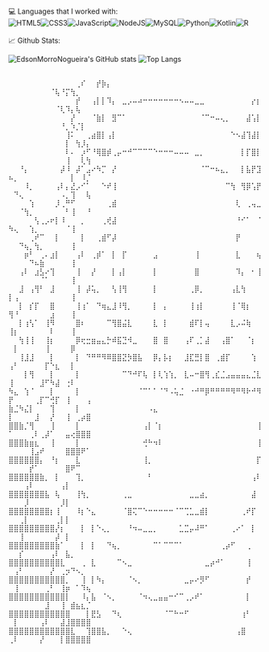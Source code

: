 
<!---
- 👋 Hi, I’m @EdsonMorroNogueira, I'm a student in SPTECH, My course is 1 SIS
- 👀 I’m interested in Development of Websites, coding in C++ using OpenGL library
- 🌱 I’m currently learning CSS, JS, HTML and MySQL
- 💞️ I’m looking to collaborate on Gaming projects, automation and the uses of C++ in games
- 📫 How to reach me -  E-mail: edson.nogueira@sptech.school --->

💻 Languages that I worked with:<br>
![HTML5](https://img.shields.io/badge/html5-%23E34F26.svg?style=for-the-badge&logo=html5&logoColor=white)![CSS3](https://img.shields.io/badge/css3-%231572B6.svg?style=for-the-badge&logo=css3&logoColor=white)![JavaScript](https://img.shields.io/badge/javascript-%23323330.svg?style=for-the-badge&logo=javascript&logoColor=%23F7DF1E)![NodeJS](https://img.shields.io/badge/node.js-6DA55F?style=for-the-badge&logo=node.js&logoColor=white)![MySQL](https://img.shields.io/badge/mysql-%2300f.svg?style=for-the-badge&logo=mysql&logoColor=white)![Python](https://img.shields.io/badge/python-3670A0?style=for-the-badge&logo=python&logoColor=ffdd54)![Kotlin](https://img.shields.io/badge/kotlin-%237F52FF.svg?style=for-the-badge&logo=kotlin&logoColor=white)![R](https://img.shields.io/badge/r-%23276DC3.svg?style=for-the-badge&logo=r&logoColor=white)
<br><br>📈 Github Stats:<br>

 ![EdsonMorroNogueira's GitHub stats](https://github-readme-stats.vercel.app/api?username=EdsonMorroNogueira&show_icons=true&theme=synthwave)  ![Top Langs](https://github-readme-stats.vercel.app/api/top-langs/?username=EdsonMorroNogueira&layout=donut&theme=synthwave) <br><br>

 ⠀⠀⠀⠀⠀⠀⠀⠀⠀⠀⠀⠀⠀⢀⠎⠀⠀⡞⡷⡄⠀⠀⠀⠀⠀⠀⠀⠀⠀⠀⠀⠀⠀⠀⠀⠀⠀⠀⠀⠀⠀⠀⠀⠀⠀⠀⠀⠀⠀⠀⠀⠀⠀⠀⠀⠀⠀⠈⢧⠘⡍⢳⡀⠀⠀
⠀⠀⠀⠀⠀⠀⠀⠀⠀⠀⠀⠀⠀⡞⠀⠀⢠⡇⡇⠹⡄⠀⣀⡠⠤⠴⠒⠒⠒⠒⠒⠒⠒⠢⠤⠤⣀⣀⠀⠀⠀⠀⠀⠀⠀⠀⠀⡔⡆⠀⠀⠀⠀⠀⠀⠀⠀⠀⠈⢇⠹⡄⢧⠀⠀
⠀⠀⠀⠀⠀⠀⠀⠀⠀⠀⠀⠀⡜⠀⠀⠀⠈⣷⡇⠀⣻⠉⠁⠀⠀⠀⠀⠀⠀⠀⠀⠀⠀⠀⠀⠀⠀⠈⠉⠒⠤⢄⡀⠀⠀⠀⣼⢡⡇⠀⠀⠀⠀⠀⠀⠀⠀⠀⠀⠘⡀⠱⡈⡇⠀
⠀⠀⠀⠀⠀⠀⠀⠀⠀⠀⠀⢸⠅⠀⠀⢀⣴⣿⡇⢠⡇⠀⠀⠀⠀⠀⠀⠀⠀⠀⠀⠀⠀⠀⠀⠀⠀⠀⠀⠀⠀⠀⠀⠑⠢⣼⢹⣼⡇⠀⠀⠀⠀⠀⠀⠀⠀⠀⠀⠀⡇⠀⢳⡸⡄
⠀⠀⠀⠀⠀⠀⠀⠀⠀⠀⠀⠇⠄⠀⡰⠋⠘⢿⣿⡾⢀⡤⠒⠚⠉⠉⠉⠉⠑⠒⠒⠒⠤⠤⠤⠀⣀⡀⠀⠀⠀⠀⠀⠀⠀⡇⡏⣿⡇⠀⠀⠀⠀⠀⠀⠀⠀⠀⠀⠀⢸⠀⠀⢇⢳
⠀⠀⠘⡄⠀⠀⠀⠀⠀⠀⡼⠸⠀⡼⠁⣠⠔⠳⡉⠀⡜⠀⠀⠀⠀⠀⠀⠀⠀⠀⠀⠀⠀⠀⠀⠀⠀⠈⠉⠒⠦⣄⡀⠀⠀⡇⣧⡟⣹⠦⡀⠀⠀⠀⠀⠀⠀⠀⠀⠀⠀⡇⠀⠸⡈
⠀⠀⠀⠸⡀⠀⠀⠀⠀⢠⠇⡄⣜⡠⠊⠁⠀⠀⠑⠞⢸⠀⠀⠀⠀⠀⠀⠀⠀⠀⠀⠀⠀⠀⠀⠀⠀⠀⠀⠀⠀⠀⠉⢳⠀⢻⡿⢡⡟⠀⠙⢄⠀⠀⠀⠀⠀⠀⠀⠠⡀⢹⠀⠀⢧
⠀⠀⠀⠀⢱⠀⠀⠀⠀⡸⢀⠛⠋⠀⠀⠀⠀⠀⠀⢀⣾⠀⠀⠀⠀⠀⠀⠀⠀⠀⠀⠀⠀⠀⠀⠀⠀⠀⠀⠀⠀⠀⠀⠀⢇⠀⢀⢤⣀⠀⠀⠈⢳⡀⠀⠀⠀⠀⠀⠀⠃⢸⠀⠀⠘
⠀⠀⠀⠀⠀⢣⢀⡠⠖⡇⠸⠀⠀⠀⡀⠀⠀⠀⢀⢞⣼⠀⠀⠀⠀⠀⠀⠀⠀⠀⠀⠀⠀⠀⠀⠀⠀⠀⠀⠀⠀⠀⠀⠀⠘⠊⠁⠀⠈⠳⢄⠀⠀⢱⡀⠀⠀⠀⠀⠀⠈⢸⠀⠀⠀
⠀⠀⠀⠀⢀⠞⠉⠀⠀⡇⠀⠀⠀⠀⡇⠀⠀⢀⣾⠋⡼⠀⠀⠀⠀⠀⠀⠀⠀⠀⠀⠀⠀⠀⠀⠀⠀⠀⠀⠀⠀⠀⠀⠀⡟⠀⠀⠀⠀⠀⠀⠙⢦⡀⢳⡀⠀⠀⠀⠀⠀⢸⠀⠀⠀
⠀⠀⠀⡶⠃⠀⢀⠄⣰⡇⠀⠀⠀⢠⠇⠀⢀⡾⠁⠀⡇⠀⡏⠀⠀⠀⠀⠀⣠⠀⠀⠀⠀⠀⠀⠀⢸⠀⠀⠀⠀⠀⠀⠀⣇⠀⠀⠀⢦⠀⠀⠀⠀⠙⠦⣷⠀⠀⠀⠀⠀⢸⠀⠀⠀
⠀⠀⢠⠇⠀⣰⣣⠔⢹⠀⠀⠀⠀⢸⠀⠀⡜⠀⠀⠀⡇⢠⡇⠀⠀⠀⠀⠀⡇⠀⠀⠀⠀⠀⠀⠀⣿⠀⠀⠀⠀⠀⠀⠀⠹⡄⠀⠂⢸⠀⠀⠀⠀⠀⠀⠈⠁⠀⠀⠀⠀⢸⠀⠀⠀
⠀⠀⣸⠀⢠⢻⠃⠀⣸⠀⠀⠀⠀⢸⠀⡼⢥⡀⠀⠀⢣⢸⢻⠀⠀⠀⠀⠀⡇⠀⠀⠀⠀⠀⠀⢀⡿⡀⠀⠀⠀⠀⠀⢠⣇⢳⠀⠀⠀⡇⢠⠀⠀⠀⠀⠀⠀⠀⠀⠀⠀⢸⠀⠀⠀
⠀⠀⡇⠀⡎⡏⠀⠀⣿⠀⠀⠀⠀⢸⢰⠁⠀⠙⢶⣄⣸⠸⢻⡀⠀⠀⠀⠀⡇⠀⡄⠀⠀⠀⠀⢸⢰⡇⠀⠀⠀⠀⠀⢸⠈⢿⡆⠀⠀⢻⠘⠀⠀⠀⠀⠀⠀⣰⠀⠀⠀⢸⠀⠀⠀
⠀⠀⡇⢰⢣⠁⠀⢸⠻⠀⠀⠀⠀⣿⠆⠀⠀⠀⠀⠉⢻⣿⣬⣇⠀⠀⠀⠀⣇⠀⡇⠀⠀⠀⠀⣾⠏⡇⢤⠀⠀⠀⠀⣇⡠⠬⢷⠀⠀⢸⡆⠀⠀⠀⠀⠀⠀⠇⠀⠀⠀⢸⠀⠀⠀
⠀⠀⢳⢸⢸⠀⠀⢸⡆⠀⠀⠀⠀⡿⢖⣒⣶⣤⣄⡓⠾⣯⣙⠺⣀⠀⠀⠀⣿⠀⣿⠀⠀⠀⢠⠏⢀⡁⣼⠀⠀⢠⣿⠁⠀⠀⠈⡆⠀⠀⡇⠀⠀⠀⠀⠀⢸⠀⠀⠀⠀⡿⠀⠀⠀
⠀⠀⢸⣸⣸⠀⠀⠀⡇⠀⠀⠀⠀⡇⠀⠙⠛⠛⠻⠿⣿⣿⣝⡳⣿⣧⠀⠀⡿⡄⡧⡆⠀⠀⣸⣏⣛⡇⣿⠀⢀⣾⡏⠀⠀⠀⠀⢱⠀⢠⠃⠀⠀⠀⠀⠀⡏⠑⣆⠀⠀⡇⠀⠀⠀
⠀⠀⠀⡇⢻⠀⠀⠀⡇⠀⠀⠀⠀⡇⠀⠀⠀⠀⠀⠀⠀⠀⠉⠙⠚⠏⢧⠀⡇⢇⢱⢱⡀⠀⣇⠤⠒⣿⢻⢀⣎⣈⣠⣤⣤⣤⣄⣈⣇⢸⠀⠀⠀⠀⠀⣸⠋⠳⣼⠀⢐⠇⠀⠀⠀
⠳⣄⠀⢱⠈⠀⠀⠀⡇⠀⠀⠀⠀⡇⠀⠀⠀⠀⠀⠀⠀⠀⠀⠀⠀⠈⠉⠁⠁⠈⠙⠠⢥⣈⠀⠐⠚⠛⡿⠛⠛⠛⠛⠻⠛⠻⠗⠚⠻⡟⠀⠀⠀⠀⢀⡏⠉⢚⡏⠀⢸⠀⠀⠀⢠
⣷⣈⠳⣌⡇⠀⠀⠀⢹⠀⠀⠀⠀⡇⠀⠀⠀⠀⠀⠀⠀⠀⠀⠀⠀⠀⠀⠠⣄⠀⠀⠀⠀⠀⠀⠀⠀⠀⠀⠀⠀⠀⠀⠀⠀⠀⠀⠀⠀⡇⠀⠀⠀⠀⣸⠀⠀⡜⠀⠀⢸⠀⢀⡴⣿
⣿⣿⣷⡈⢻⠀⠀⠀⢸⠀⠀⠀⠀⡇⠀⠀⠀⠀⠀⠀⠀⠀⠀⠀⠀⠀⢠⡇⠈⡆⠀⠀⠀⠀⠀⠀⠀⠀⠀⠀⠀⠀⠀⠀⠀⠀⠀⠀⢸⠁⠀⠀⠀⢀⠇⢀⡼⠁⠀⠀⣤⢔⣿⣿⣿
⣿⣿⣿⣷⣶⣆⠀⠀⢸⠀⠀⠀⠀⡇⠀⠀⠀⠀⠀⠀⠀⠀⠀⠀⠀⠀⢚⠓⠲⠇⠀⠀⠀⠀⠀⠀⠀⠀⠀⠀⠀⠀⠀⠀⠀⠀⠀⠀⢸⠀⠀⠀⠀⢸⣠⠞⠀⠀⠀⠀⣿⣿⣿⠟⠁
⣿⣿⣿⣿⣿⣿⡄⠀⠘⡆⠀⠀⠀⣇⠀⠀⠀⠀⠀⠀⠀⠀⠀⠀⠀⠀⢸⡀⠀⠀⠀⠀⠀⠀⠀⠀⠀⠀⠀⠀⠀⠀⠀⠀⠀⠀⠀⠀⡏⠀⠀⠀⠀⡞⠁⠀⠀⠀⠀⠀⣿⠟⠉⠀⠀
⣿⣿⣿⣿⣿⣿⣷⡀⠀⡇⠀⠀⠀⢹⡀⠀⠀⠀⠀⠀⠀⠀⠀⠀⠀⠀⠀⠃⠀⠀⠀⠀⠀⠀⠀⠀⠀⠀⠀⠀⠀⠀⠀⠀⠀⠀⠀⢠⠇⠀⠀⠀⢠⠇⠀⠀⠀⠀⠀⢠⡇⠀⠀⠀⠀
⣿⣿⣿⣿⣿⣿⣿⣧⠀⢧⠀⠀⠀⢸⢳⡀⠀⠀⠀⠀⠀⠀⢀⣀⠀⠀⠀⠀⠀⠀⠀⠀⠀⠀⠀⣀⣀⣴⡀⠀⠀⠀⠀⠀⠀⠀⠀⣼⠀⠀⠀⠀⡸⠀⠀⠀⠀⠀⠀⡸⡇⠀⠀⠀⠀
⣿⣿⣿⣿⣿⣿⣿⣿⡆⢸⠀⠀⠀⠸⡆⠑⣄⠀⠀⠀⠀⠀⠈⣿⢍⠉⠑⠒⠒⠒⠒⠒⠈⠉⢉⣁⣀⣾⡇⠀⠀⠀⠀⠀⠀⢀⠞⡏⠀⠀⠀⢀⡇⠀⠀⠀⠀⠀⢀⡇⡇⠀⠀⠀⠀
⣿⣿⣿⣿⣿⣿⣿⣿⣿⡜⡆⠀⠀⠀⡇⠀⡇⠑⢄⡀⠀⠀⠀⠘⠲⠤⣀⣀⡀⠀⠀⠀⠀⣁⣉⡤⠼⠛⠁⠀⠀⠀⠀⢀⠔⠁⠀⡇⠀⠀⠀⢸⠀⠀⠀⠀⠀⠀⡼⠀⡇⠀⠀⠀⠀
⣿⣿⣿⣿⣿⣿⣿⣿⣿⣷⠁⠀⠀⠀⡇⠀⡇⠀⠀⠙⢦⡀⠀⠀⠀⠀⠀⠀⠉⠁⠉⠉⠉⠁⠀⠀⠀⠀⠀⠀⠀⢀⡴⠋⠀⠀⢀⠀⠀⠀⠀⡎⠀⠀⠀⠀⠀⢠⠇⠀⣧⡀⠀⠀⠀
⣿⣿⣿⣿⣿⣿⣿⣿⣿⣿⣇⠀⠀⠀⢀⠀⣇⠀⠀⠀⠀⠉⠢⣀⠀⠀⠀⠀⠀⠀⠀⠀⠀⠀⠀⠀⠀⠀⣀⡴⠚⠁⠀⠀⠀⠀⢸⠀⠀⠀⢠⠃⠀⠀⠀⠀⠀⡜⠀⢀⡲⠙⠢⡀⠀
⣿⣿⣿⣿⣿⣿⣿⣿⣿⣿⣿⡀⠀⠀⢸⠀⡇⠳⡄⠀⠀⠀⠀⠈⠢⡀⠀⠀⠀⠀⠀⠀⠀⠀⣀⡤⠔⡻⠋⠀⠀⠀⠀⠀⠀⠀⡞⠀⠀⠀⢸⠀⠀⠀⠀⠀⢀⠃⠀⢸⡶⠀⠁⠹⢦
⣿⣿⣿⣿⣿⣿⣿⣿⣿⣿⣿⡇⠀⠀⠸⡄⣧⠀⠈⠢⡀⠀⠀⠀⠀⠈⠲⢄⣀⣤⣤⠒⠊⠉⢀⡠⠞⠁⠀⠀⠀⠀⠀⠀⠀⠀⡇⠀⠀⠀⠀⠀⠀⠀⠀⠀⣸⠀⠀⢸⠀⣾⣦⣆⡈
⣿⣿⣿⣿⣿⣿⣿⣿⣿⣿⣿⣿⠀⠀⠀⡇⣟⣣⠀⠀⠙⢆⠀⠀⠀⠀⠀⠀⠀⠀⠈⠉⠓⠒⠋⠀⠀⠀⠀⠀⠀⠀⠀⠀⠀⢰⠃⠀⠀⠀⡇⠀⠀⠀⠀⢠⠇⠀⠀⣼⣸⣿⣿⣿⣿
⣿⣿⣿⣿⣿⣿⣿⣿⣿⣿⣿⣿⣇⠀⠀⢹⣿⣿⣧⡀⠀⠀⠑⢄⠀⠀⠀⠀⠀⠀⠀⠀⠀⠀⠀⠀⠀⠀⠀⠀⠀⠀⠀⠀⢠⣿⠀⠀⠀⢀⠇⠀⠀⠀⠀⡜⠀⠀⠀⡇⣿⣿⣿⣿⣿

<!---
EdsonMorroNogueira/EdsonMorroNogueira is a ✨ special ✨ repository because its `README.md` (this file) appears on your GitHub profile.
You can click the Preview link to take a look at your changes.
--->
